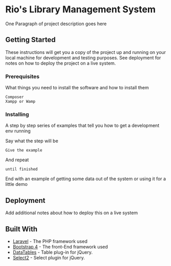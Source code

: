 # Rio's Library Management System

One Paragraph of project description goes here

## Getting Started

These instructions will get you a copy of the project up and running on your local machine for development and testing purposes. See deployment for notes on how to deploy the project on a live system.

### Prerequisites

What things you need to install the software and how to install them

```
Composer
Xampp or Wamp
```

### Installing

A step by step series of examples that tell you how to get a development env running

Say what the step will be

```
Give the example
```

And repeat

```
until finished
```

End with an example of getting some data out of the system or using it for a little demo

## Deployment

Add additional notes about how to deploy this on a live system

## Built With

* [Laravel](https://laravel.com/) - The PHP framework used
* [Bootstrap 4](https://getbootstrap.com/) - The front-End framework used
* [DataTables](https://rometools.github.io/rome/) - Table plug-in for jQuery.
* [Select2](https://select2.org/) - Select plugin for jQuery.
